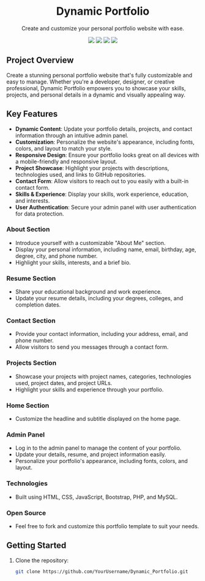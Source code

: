 <!-- Project Title -->
<h1 align="center">Dynamic Portfolio</h1>

<!-- Project Description -->
<p align="center">
  Create and customize your personal portfolio website with ease.
</p>

<!-- Badges -->
<p align="center">
  <img src="https://img.shields.io/badge/Made%20with-HTML%20%7C%20CSS%20%7C%20JavaScript%20%7C%20PHP%20%7C%20MySQL-blue">
  <img src="https://img.shields.io/github/license/Abhisheksingh0303/Dynamic_Portfolio">
  <img src="https://img.shields.io/github/stars/Abhisheksingh0303/Dynamic_Portfolio?style=social">
  <img src="https://img.shields.io/github/forks/Abhisheksingh0303/Dynamic_Portfolio?style=social">
</p>

<!-- Project Overview -->
## Project Overview

Create a stunning personal portfolio website that's fully customizable and easy to manage. Whether you're a developer, designer, or creative professional, Dynamic Portfolio empowers you to showcase your skills, projects, and personal details in a dynamic and visually appealing way.


<!-- Features -->
## Key Features

- **Dynamic Content**: Update your portfolio details, projects, and contact information through an intuitive admin panel.
- **Customization**: Personalize the website's appearance, including fonts, colors, and layout to match your style.
- **Responsive Design**: Ensure your portfolio looks great on all devices with a mobile-friendly and responsive layout.
- **Project Showcase**: Highlight your projects with descriptions, technologies used, and links to GitHub repositories.
- **Contact Form**: Allow visitors to reach out to you easily with a built-in contact form.
- **Skills & Experience**: Display your skills, work experience, education, and interests.
- **User Authentication**: Secure your admin panel with user authentication for data protection.

### About Section
- Introduce yourself with a customizable "About Me" section.
- Display your personal information, including name, email, birthday, age, degree, city, and phone number.
- Highlight your skills, interests, and a brief bio.

### Resume Section
- Share your educational background and work experience.
- Update your resume details, including your degrees, colleges, and completion dates.

### Contact Section
- Provide your contact information, including your address, email, and phone number.
- Allow visitors to send you messages through a contact form.

### Projects Section
- Showcase your projects with project names, categories, technologies used, project dates, and project URLs.
- Highlight your skills and experience through your portfolio.

### Home Section
- Customize the headline and subtitle displayed on the home page.

### Admin Panel
- Log in to the admin panel to manage the content of your portfolio.
- Update your details, resume, and project information easily.
- Personalize your portfolio's appearance, including fonts, colors, and layout.

### Technologies
- Built using HTML, CSS, JavaScript, Bootstrap, PHP, and MySQL.

### Open Source
- Feel free to fork and customize this portfolio template to suit your needs.

<!-- Getting Started -->
## Getting Started

1. Clone the repository:

   ```bash
   git clone https://github.com/YourUsername/Dynamic_Portfolio.git
